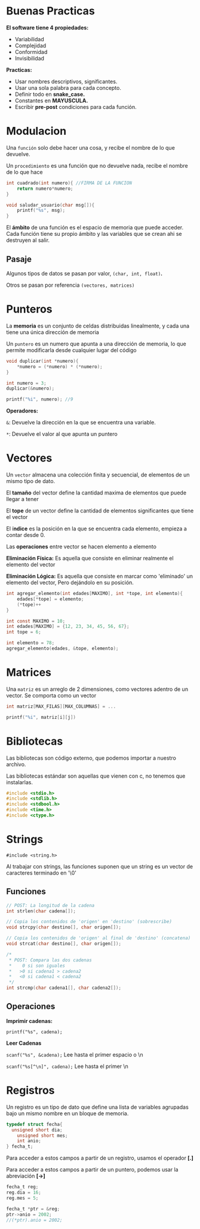 # Buenas Practicas

**El software tiene 4 propiedades:**

- Variabilidad
- Complejidad
- Conformidad
- Invisibilidad

**Practicas:**

- Usar nombres descriptivos, significantes.
- Usar una sola palabra para cada concepto.
- Definir todo en **snake_case.**
- Constantes en **MAYUSCULA.**
- Escribir **pre-post** condiciones para cada función.

# Modulacion

Una `función` solo debe hacer una cosa, y recibe el nombre de lo que devuelve.

Un `procedimiento` es una función que no devuelve nada, recibe el nombre de lo que hace

```c
int cuadrado(int numero){ //FIRMA DE LA FUNCION
	return numero*numero;
}

void saludar_usuario(char msg[]){
	printf("%s", msg);
}
```

El **ámbito** de una función es el espacio de memoria que puede acceder. Cada función tiene su propio ámbito y las variables que se crean ahi se destruyen al salir.

## Pasaje

Algunos tipos de datos se pasan por valor, `(char, int, float)`**.**

Otros se pasan por referencia `(vectores, matrices)`

# Punteros

La **memoria** es un conjunto de celdas distribuidas linealmente, y cada una tiene una única dirección de memoria

Un `puntero` es un numero que apunta a una dirección de memoria, lo que permite modificarla desde cualquier lugar del código

```c
void duplicar(int *numero){
	*numero = (*numero) * (*numero);
}

int numero = 3;
duplicar(&numero);

printf("%i", numero); //9
```

**Operadores:**

`&`: Devuelve la dirección en la que se encuentra una variable.

`*`: Devuelve el valor al que apunta un puntero

# Vectores

Un `vector` almacena una colección finita y secuencial, de elementos de un mismo tipo de dato.

El **tamaño** del vector define la cantidad maxima de elementos que puede llegar a tener

El **tope** de un vector define la cantidad de elementos significantes que tiene el vector

El í**ndice** es la posición en la que se encuentra cada elemento, empieza a contar desde 0.

Las **operaciones** entre vector se hacen elemento a elemento

**Eliminación Física:** Es aquella que consiste en eliminar realmente el elemento del vector

**Eliminación Lógica:** Es aquella que consiste en marcar como 'eliminado' un elemento del vector, Pero dejándolo en su posición.

```c
int agregar_elemento(int edades[MAXIMO], int *tope, int elemento){
	edades[*tope] = elemento;
	(*tope)++
}

int const MAXIMO = 10;
int edades[MAXIMO] = {12, 23, 34, 45, 56, 67};
int tope = 6;

int elemento = 78;
agregar_elemento(edades, &tope, elemento);
```

# Matrices

Una `matriz` es un arreglo de 2 dimensiones, como vectores adentro de un vector. Se comporta como un vector

```c
int matriz[MAX_FILAS][MAX_COLUMNAS] = ...

printf("%i", matriz[i][j])
```

# Bibliotecas

Las bibliotecas son código externo, que podemos importar a nuestro archivo. 

Las bibliotecas estándar son aquellas que vienen con c, no tenemos que instalarlas.

```c
#include <stdio.h>
#include <stdlib.h>
#include <stdbool.h>
#include <time.h>
#include <ctype.h>
```

# Strings

`#include <string.h>`

Al trabajar con strings, las funciones suponen que un string es un vector de caracteres terminado en '\0'

## Funciones

```c
// POST: La longitud de la cadena
int strlen(char cadena[]);

// Copia los contenidos de 'origen' en 'destino' (sobrescribe)
void strcpy(char destino[], char origen[]);

// Copia los contenidos de 'origen' al final de 'destino' (concatena)
void strcat(char destino[], char origen[]);

/* 
 * POST: Compara las dos cadenas
 *    0 si son iguales
 *   >0 si cadena1 > cadena2
 *   <0 si cadena1 < cadena2
 */	
int strcmp(char cadena1[], char cadena2[]);
```

## Operaciones

**Imprimir cadenas:**

`printf("%s", cadena);`

**Leer Cadenas**

`scanf("%s", &cadena);` Lee hasta el primer espacio o \n

`scanf("%s[^\n]", cadena);` Lee hasta el primer \n

# Registros

Un registro es un tipo de dato que define una lista de variables agrupadas bajo un mismo nombre en un bloque de memoria. 

```c
typedef struct fecha{
  unsigned short dia;
	unsigned short mes;
	int anio;
} fecha_t;
```

Para acceder a estos campos a partir de un registro, usamos el operador **[.]**

Para acceder a estos campos a partir de un puntero, podemos usar la abreviación **[→]**

```c
fecha_t reg;
reg.dia = 16;
reg.mes = 5;

fecha_t *ptr = &reg;
ptr->anio = 2002;
//(*ptr).anio = 2002;
```